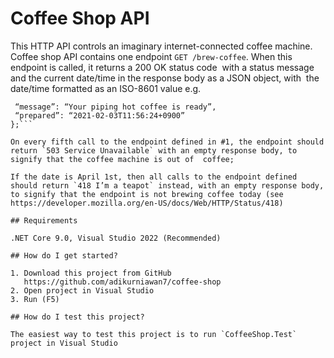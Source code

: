 # Coffee Shop API

This HTTP API controls an imaginary internet-connected coffee machine.
Coffee shop API contains one endpoint `GET /brew-coffee`. When this endpoint is called, it returns a 200 OK status code  with a status message and the current date/time in the response body as a JSON object, with  the date/time formatted as an ISO-8601 value e.g.  

```{
 “message”: “Your piping hot coffee is ready”,
 “prepared”: “2021-02-03T11:56:24+0900”
};```
 
On every fifth call to the endpoint defined in #1, the endpoint should return `503 Service Unavailable` with an empty response body, to signify that the coffee machine is out of  coffee; 

If the date is April 1st, then all calls to the endpoint defined should return `418 I’m a teapot` instead, with an empty response body, to signify that the endpoint is not brewing coffee today (see https://developer.mozilla.org/en-US/docs/Web/HTTP/Status/418)

## Requirements

.NET Core 9.0, Visual Studio 2022 (Recommended)

## How do I get started?

1. Download this project from GitHub 
   https://github.com/adikurniawan7/coffee-shop
2. Open project in Visual Studio
3. Run (F5)

## How do I test this project?

The easiest way to test this project is to run `CoffeeShop.Test` project in Visual Studio
